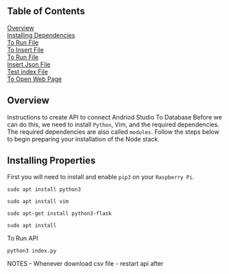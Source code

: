 ## Table of Contents
[Overview](#overview)<br>
[Installing Dependencies](#installdependencies)<br>
[To Run File](#torun)<br>
[To Insert File](#InsertingIndexFile)<br>
[To Run File](#torun)<br>
[Insert Json File](#InsertJsonFile)<br>
[Test index File](#TestIndexFile)<br>
[To Open Web Page](#OpenWebPage)<br>


<div id='overview'/>

## Overview
Instructions to create API to connect Andriod Studio To Database
Before we can do this, we need to install `Python`, Vim, and the required dependencies.
The required dependencies are also called `modules`. Follow the steps below to begin 
preparing your installation of the Node stack. 


<div id='installdependencies'/>

## Installing Properties 
First you will need to install and enable `pip3` on your `Raspberry Pi`.

```console
sudo apt install python3
```
```console
sudo apt install vim
```
```console
sudo apt-get install python3-flask
```
```console
sudo apt install
```

<div id='InsertingIndexFile'/>


<div id='torun'/>
To Run API
  
```console
python3 index.py
```


<div id='InsertJsonFile/>

<div id='TestIndexFile'/>

<div id='OpenWebPage'/>



NOTES - Whenever download csv file - restart api after







